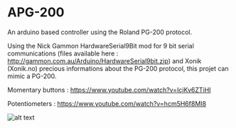 # APG-200
An arduino based controller using the Roland PG-200 protocol.

Using the Nick Gammon HardwareSerial9Bit mod for 9 bit serial communications (files available here : http://gammon.com.au/Arduino/HardwareSerial9bit.zip) and Xonik (Xonik.no) precious informations about the PG-200 protocol, this projet can mimic a PG-200.

Momentary buttons : 
https://www.youtube.com/watch?v=IcjKv6ZTiHI

Potentiometers :
https://www.youtube.com/watch?v=hcm5H6f8MI8

![alt text](https://github.com/deboxta/APG-200/edit/main/Diagram/circuit++.png?raw=true)
